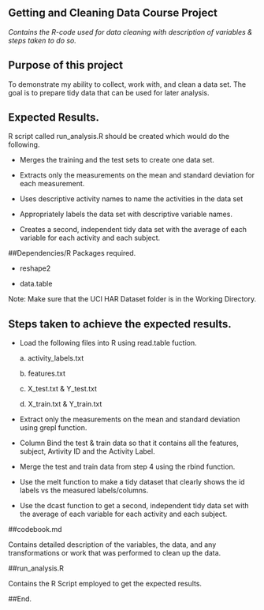 ## Getting and Cleaning Data Course Project


*Contains the R-code used for data cleaning with description of variables &amp; steps taken to do so.*

## Purpose of this project

To demonstrate my ability to collect, work with, and clean a data set. The goal is to prepare tidy data that can be used for later analysis.

##  Expected Results.

 R script called run_analysis.R should be created which would do the following.

* Merges the training and the test sets to create one data set.
   
* Extracts only the measurements on the mean and standard deviation for each measurement.
   
* Uses descriptive activity names to name the activities in the data set
   
* Appropriately labels the data set with descriptive variable names.
   
* Creates a second, independent tidy data set with the average of each variable for each activity and each subject.



##Dependencies/R Packages required.

* reshape2

* data.table

Note: Make sure that the UCI HAR Dataset folder is in the Working Directory.

## Steps taken to achieve the expected results.

* Load the following files into R using read.table fuction.

   a. activity_labels.txt

   b. features.txt

   c. X_test.txt & Y_test.txt

   d. X_train.txt & Y_train.txt

* Extract only the measurements on the mean and standard deviation using grepl function.

* Column Bind the test & train data so that it contains all the features, subject, Avtivity ID and the Activity Label.

* Merge the test and train data from step 4 using the rbind function.

* Use the melt function to make a tidy dataset that clearly shows the id labels vs the measured labels/columns.

* Use the dcast function to get a second, independent tidy data set with the average of each variable for each activity and each subject.

##codebook.md

Contains detailed description of the variables, the data, and any transformations or work that was performed to clean up the data.

##run_analysis.R

Contains the R Script employed to get the expected results.

##End.